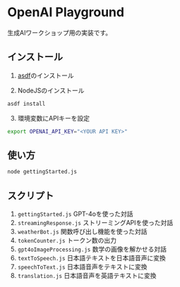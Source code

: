 # OpenAI Playground

生成AIワークショップ用の実装です。

## インストール

1. [asdf](https://asdf-vm.com/guide/getting-started.html)のインストール

2. NodeJSのインストール

```sh
asdf install
```

3. 環境変数にAPIキーを設定

```sh
export OPENAI_API_KEY="<YOUR API KEY>"
```

## 使い方

```sh
node gettingStarted.js
```

## スクリプト

1. `gettingStarted.js` GPT-4oを使った対話
1. `streamingResponse.js` ストリーミングAPIを使った対話
1. `weatherBot.js` 関数呼び出し機能を使った対話
1. `tokenCounter.js` トークン数の出力
1. `gpt4oImageProcessing.js` 数学の画像を解かせる対話
1. `textToSpeech.js` 日本語テキストを日本語音声に変換
1. `speechToText.js` 日本語音声をテキストに変換
1. `translation.js` 日本語音声を英語テキストに変換